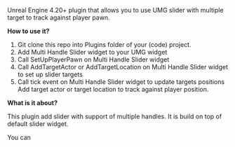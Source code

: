 Unreal Engine 4.20+ plugin that allows you to use UMG slider with multiple target to track against player pawn.

**How to use it?**

1) Git clone this repo into Plugins folder of your (code) project. 
2) Add Multi Handle Slider widget to your UMG widget
3) Call SetUpPlayerPawn on Multi Handle Slider widget
4) Call AddTargetActor or AddTargetLocation on Multi Handle Slider widget to set up slider targets
5) Call tick event on Multi Handle Slider widget to update targets positions
 Add target actor or target location to track against player position.

**What is it about?**

This plugin add slider with support of multiple handles. It is build on top of default slider widget. 

You can 
